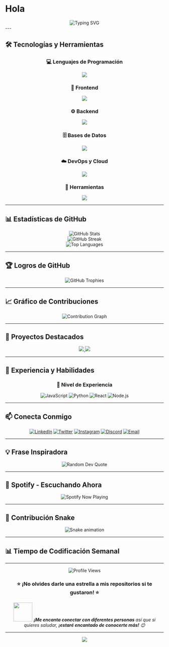 # Hola

<div align="center">
  <img src="https://readme-typing-svg.herokuapp.com?font=Fira+Code&size=32&duration=2800&pause=2000&color=A9FEF7&center=true&vCenter=true&width=940&lines=Tengo+Sueño" alt="Typing SVG" />
</div>
---

## 🛠️ Tecnologías y Herramientas

<div align="center">

### 💻 Lenguajes de Programación
<img src="https://skillicons.dev/icons?i=js,ts,python,java,cpp,html,css,php" />

### 🎨 Frontend
<img src="https://skillicons.dev/icons?i=react,vue,angular,nextjs,nuxtjs,sass,tailwind,bootstrap" />

### ⚙️ Backend
<img src="https://skillicons.dev/icons?i=nodejs,express,django,flask,fastapi,spring,laravel" />

### 🗄️ Bases de Datos
<img src="https://skillicons.dev/icons?i=mongodb,mysql,postgresql,redis,sqlite" />

### ☁️ DevOps y Cloud
<img src="https://skillicons.dev/icons?i=docker,kubernetes,aws,gcp,azure,jenkins,github" />

### 🔧 Herramientas
<img src="https://skillicons.dev/icons?i=git,vscode,postman,figma,photoshop,linux,windows" />

</div>

---

## 📊 Estadísticas de GitHub

<div align="center">
  <img src="https://github-readme-stats.vercel.app/api?username=TomiauT2G&show_icons=true&theme=radical&hide_border=true&count_private=true" alt="GitHub Stats" />
</div>

<div align="center">
  <img src="https://github-readme-streak-stats.herokuapp.com/?user=TomiauT2G&theme=radical&hide_border=true" alt="GitHub Streak" />
</div>

<div align="center">
  <img src="https://github-readme-stats.vercel.app/api/top-langs/?username=TomiauT2G&layout=compact&theme=radical&hide_border=true" alt="Top Languages" />
</div>

---

## 🏆 Logros de GitHub

<div align="center">
  <img src="https://github-profile-trophy.vercel.app/?username=TomiauT2G&theme=radical&no-frame=true&no-bg=false&margin-w=4" alt="GitHub Trophies" />
</div>

---

## 📈 Gráfico de Contribuciones

<div align="center">
  <img src="https://github-readme-activity-graph.vercel.app/graph?username=TomiauT2G&theme=react-dark&hide_border=true" alt="Contribution Graph" />
</div>

---

## 🎯 Proyectos Destacados

<div align="center">
  <a href="https://github.com/TomiauT2G/proyecto1">
    <img src="https://github-readme-stats.vercel.app/api/pin/?username=TomiauT2G&repo=proyecto1&theme=radical&hide_border=true" />
  </a>
  <a href="https://github.com/TomiauT2G/proyecto2">
    <img src="https://github-readme-stats.vercel.app/api/pin/?username=TomiauT2G&repo=proyecto2&theme=radical&hide_border=true" />
  </a>
</div>

---

## 🌟 Experiencia y Habilidades

<div align="center">

### 🚀 Nivel de Experiencia
![JavaScript](https://img.shields.io/badge/JavaScript-90%25-yellow?style=for-the-badge&logo=javascript&logoColor=white)
![Python](https://img.shields.io/badge/Python-85%25-blue?style=for-the-badge&logo=python&logoColor=white)
![React](https://img.shields.io/badge/React-88%25-61DAFB?style=for-the-badge&logo=react&logoColor=white)
![Node.js](https://img.shields.io/badge/Node.js-82%25-green?style=for-the-badge&logo=node.js&logoColor=white)

</div>

---

## 📫 Conecta Conmigo

<div align="center">
  
[![LinkedIn](https://img.shields.io/badge/LinkedIn-0077B5?style=for-the-badge&logo=linkedin&logoColor=white)](https://linkedin.com/in/tu-perfil)
[![Twitter](https://img.shields.io/badge/Twitter-1DA1F2?style=for-the-badge&logo=twitter&logoColor=white)](https://twitter.com/tu-usuario)
[![Instagram](https://img.shields.io/badge/Instagram-E4405F?style=for-the-badge&logo=instagram&logoColor=white)](https://instagram.com/tu-usuario)
[![Discord](https://img.shields.io/badge/Discord-7289DA?style=for-the-badge&logo=discord&logoColor=white)](https://discord.gg/tu-servidor)
[![Email](https://img.shields.io/badge/Email-D14836?style=for-the-badge&logo=gmail&logoColor=white)](mailto:tu-email@gmail.com)

</div>

---

## 💡 Frase Inspiradora

<div align="center">
  <img src="https://quotes-github-readme.vercel.app/api?type=horizontal&theme=radical" alt="Random Dev Quote"/>
</div>

---

## 🎵 Spotify - Escuchando Ahora

<div align="center">
  <img src="https://spotify-github-profile.vercel.app/api/spotify?background_color=0d1117&border_color=ffffff" alt="Spotify Now Playing" />
</div>

---

## 🐍 Contribución Snake

<div align="center">
  <img src="https://raw.githubusercontent.com/TomiauT2G/TomiauT2G/output/github-contribution-grid-snake.svg" alt="Snake animation" />
</div>

---

## 📊 Tiempo de Codificación Semanal

<!--START_SECTION:waka-->
<!--END_SECTION:waka-->

---

<div align="center">
  <img src="https://komarev.com/ghpvc/?username=TomiauT2G&label=Visitas+al+Perfil&color=0e75b6&style=flat" alt="Profile Views" />
  
  ### ⭐ ¡No olvides darle una estrella a mis repositorios si te gustaron! ⭐
  
  <img src="https://media.giphy.com/media/LnQjpWaON8nhr21vNW/giphy.gif" width="60"> <em><b>¡Me encanta conectar con diferentes personas</b> así que si quieres saludar, <b>¡estaré encantado de conocerte más!</b> 😊</em>
</div>

---

<div align="center">
  <img src="https://capsule-render.vercel.app/api?type=waving&color=gradient&height=100&section=footer"/>
</div>
